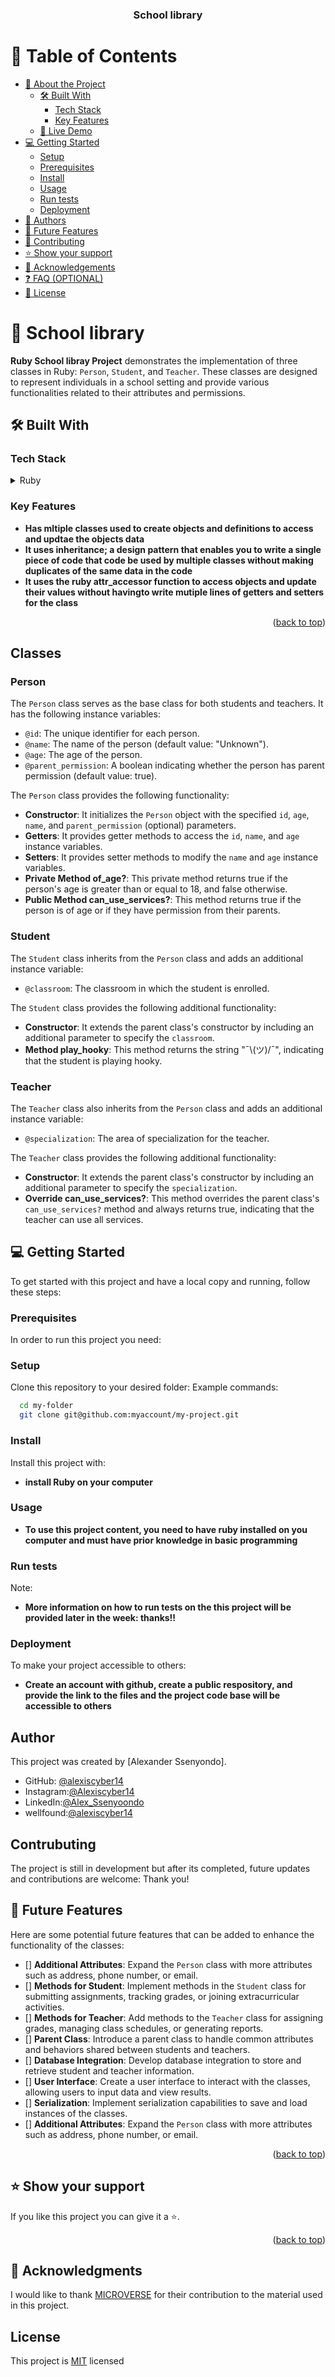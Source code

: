<div align="center">
  <h3><b>School library</b></h3>
</div>

# 📗 Table of Contents

- [📖 About the Project](#about-project)
  - [🛠 Built With](#built-with)
    - [Tech Stack](#tech-stack)
    - [Key Features](#key-features)
  - [🚀 Live Demo](#live-demo)
- [💻 Getting Started](#getting-started)
  - [Setup](#setup)
  - [Prerequisites](#prerequisites)
  - [Install](#install)
  - [Usage](#usage)
  - [Run tests](#run-tests)
  - [Deployment](#deployment)
- [👥 Authors](#authors)
- [🔭 Future Features](#future-features)
- [🤝 Contributing](#contributing)
- [⭐️ Show your support](#support)
- [🙏 Acknowledgements](#acknowledgements)
- [❓ FAQ (OPTIONAL)](#faq)
- [📝 License](#license)

<!-- PROJECT DESCRIPTION -->

# 📖 School library <a name="about-project"></a>

**Ruby School libray Project** demonstrates the implementation of three classes in Ruby: `Person`, `Student`, and `Teacher`. These classes are designed to represent individuals in a school setting and provide various functionalities related to their attributes and permissions.


## 🛠 Built With <a name="built-with"></a>

### Tech Stack <a name="tech-stack"></a>


<details>
  <summary>Ruby</summary>
  <ul>
    <li><a href="https://ruby.org/">Ruby</a></li>
  </ul>
</details>


### Key Features <a name="key-features"></a>

- **Has mltiple classes used to create objects and definitions to access and updtae the objects data**
- **It uses inheritance; a design pattern that enables you to write a single piece of code that code be used by multiple classes without making duplicates of the same data in the code**
- **It uses the ruby  attr_accessor function to access objects and update their values without havingto write mutiple lines of getters and setters for the class**

<p align="right">(<a href="#readme-top">back to top</a>)</p>


## Classes

### Person

The `Person` class serves as the base class for both students and teachers. It has the following instance variables:

- `@id`: The unique identifier for each person.
- `@name`: The name of the person (default value: "Unknown").
- `@age`: The age of the person.
- `@parent_permission`: A boolean indicating whether the person has parent permission (default value: true).

The `Person` class provides the following functionality:

- **Constructor**: It initializes the `Person` object with the specified `id`, `age`, `name`, and `parent_permission` (optional) parameters.
- **Getters**: It provides getter methods to access the `id`, `name`, and `age` instance variables.
- **Setters**: It provides setter methods to modify the `name` and `age` instance variables.
- **Private Method of_age?**: This private method returns true if the person's age is greater than or equal to 18, and false otherwise.
- **Public Method can_use_services?**: This method returns true if the person is of age or if they have permission from their parents.

### Student

The `Student` class inherits from the `Person` class and adds an additional instance variable:

- `@classroom`: The classroom in which the student is enrolled.

The `Student` class provides the following additional functionality:

- **Constructor**: It extends the parent class's constructor by including an additional parameter to specify the `classroom`.
- **Method play_hooky**: This method returns the string "¯\\(ツ)/¯", indicating that the student is playing hooky.

### Teacher

The `Teacher` class also inherits from the `Person` class and adds an additional instance variable:

- `@specialization`: The area of specialization for the teacher.

The `Teacher` class provides the following additional functionality:

- **Constructor**: It extends the parent class's constructor by including an additional parameter to specify the `specialization`.
- **Override can_use_services?**: This method overrides the parent class's `can_use_services?` method and always returns true, indicating that the teacher can use all services.



## 💻 Getting Started <a name="getting-started"></a>

To get started with this project and have a local copy and running, follow these steps:

### Prerequisites <a name="prerequisites">

In order to run this project you need:
  
### Setup <a name="setup">

Clone this repository to your desired folder:
Example commands:

```sh
  cd my-folder
  git clone git@github.com:myaccount/my-project.git
```

### Install <a name="install">

Install this project with:
- **install Ruby on your computer**


### Usage <a name="usage">
- **To use this project content, you need to have ruby installed on you computer and must have prior knowledge in basic programming**


### Run tests <a name="run-tests">
Note:
- **More information on how to run tests on the this project will be provided later in the week: thanks!!**


### Deployment <a name="deployment">
To make your project accessible to others:
- **Create an account with github, create a public respository, and provide the link to the files and the project code base will be accessible to others**

## Author <a name="authors">

This project was created by [Alexander Ssenyondo].

- GitHub: [@alexiscyber14](https://github.com/alexiscyber14)
- Instagram:[@Alexiscyber14](https://www.instagram.com/alexiscyber14/)
- LinkedIn:[@Alex_Ssenyoondo](https://www.linkedin.com/in/alex-software/)
- wellfound:[@alexiscyber14](https://angel.co/u/alexander-senyondo)


##  Contrubuting <a name="contributing"></a>
 The project is still in development but after its completed, future updates and contributions are welcome: Thank you!

<!-- FUTURE FEATURES -->

## 🔭 Future Features <a name="future-features"></a>

Here are some potential future features that can be added to enhance the functionality of the classes:

- [] **Additional Attributes**: Expand the `Person` class with more attributes such as address, phone number, or email.
- [] **Methods for Student**: Implement methods in the `Student` class for submitting assignments, tracking grades, or joining extracurricular activities.
- [] **Methods for Teacher**: Add methods to the `Teacher` class for assigning grades, managing class schedules, or generating reports.
- [] **Parent Class**: Introduce a parent class to handle common attributes and behaviors shared between students and teachers.
- [] **Database Integration**: Develop database integration to store and retrieve student and teacher information.
- [] **User Interface**: Create a user interface to interact with the classes, allowing users to input data and view results.
- [] **Serialization**: Implement serialization capabilities to save and load instances of the classes.
- [] **Additional Attributes**: Expand the `Person` class with more attributes such as address, phone number, or email.
<p align="right">(<a href="#readme-top">back to top</a>)</p>


## ⭐️ Show your support <a name="support"></a>

If you like this project you can give it a ⭐️.

<p align="right">(<a href="#readme-top">back to top</a>)</p>

## 🙏 Acknowledgments <a name="acknowledgements"></a>
I would like to thank <a href="https://www.microverse.org/">MICROVERSE</a> for their contribution to the material used in this project.


## License
<p>This project is <a href="/LICENSE.md">MIT</a> licensed</p>
